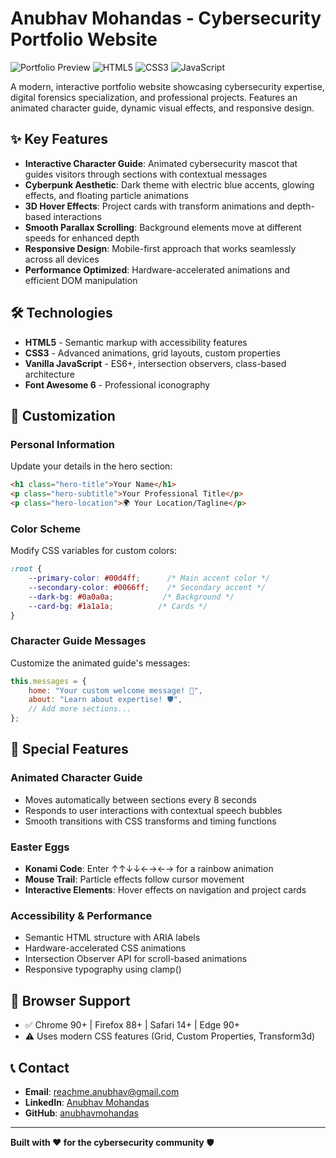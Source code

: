 # Anubhav Mohandas - Cybersecurity Portfolio Website

![Portfolio Preview](https://img.shields.io/badge/Portfolio-Live-brightgreen)
![HTML5](https://img.shields.io/badge/HTML5-E34F26?logo=html5&logoColor=white)
![CSS3](https://img.shields.io/badge/CSS3-1572B6?logo=css3&logoColor=white)
![JavaScript](https://img.shields.io/badge/JavaScript-F7DF1E?logo=javascript&logoColor=black)

A modern, interactive portfolio website showcasing cybersecurity expertise, digital forensics specialization, and professional projects. Features an animated character guide, dynamic visual effects, and responsive design.

## ✨ Key Features

- **Interactive Character Guide**: Animated cybersecurity mascot that guides visitors through sections with contextual messages
- **Cyberpunk Aesthetic**: Dark theme with electric blue accents, glowing effects, and floating particle animations
- **3D Hover Effects**: Project cards with transform animations and depth-based interactions
- **Smooth Parallax Scrolling**: Background elements move at different speeds for enhanced depth
- **Responsive Design**: Mobile-first approach that works seamlessly across all devices
- **Performance Optimized**: Hardware-accelerated animations and efficient DOM manipulation

## 🛠️ Technologies

- **HTML5** - Semantic markup with accessibility features
- **CSS3** - Advanced animations, grid layouts, custom properties
- **Vanilla JavaScript** - ES6+, intersection observers, class-based architecture
- **Font Awesome 6** - Professional iconography

## 🎨 Customization

### Personal Information
Update your details in the hero section:
```html
<h1 class="hero-title">Your Name</h1>
<p class="hero-subtitle">Your Professional Title</p>
<p class="hero-location">🌍 Your Location/Tagline</p>
```

### Color Scheme
Modify CSS variables for custom colors:
```css
:root {
    --primary-color: #00d4ff;      /* Main accent color */
    --secondary-color: #0066ff;    /* Secondary accent */
    --dark-bg: #0a0a0a;           /* Background */
    --card-bg: #1a1a1a;          /* Cards */
}
```

### Character Guide Messages
Customize the animated guide's messages:
```javascript
this.messages = {
    home: "Your custom welcome message! 🚀",
    about: "Learn about expertise! 🛡️",
    // Add more sections...
};
```

## 🌟 Special Features

### Animated Character Guide
- Moves automatically between sections every 8 seconds
- Responds to user interactions with contextual speech bubbles
- Smooth transitions with CSS transforms and timing functions

### Easter Eggs
- **Konami Code**: Enter ↑↑↓↓←→←→ for a rainbow animation
- **Mouse Trail**: Particle effects follow cursor movement
- **Interactive Elements**: Hover effects on navigation and project cards

### Accessibility & Performance
- Semantic HTML structure with ARIA labels
- Hardware-accelerated CSS animations
- Intersection Observer API for scroll-based animations
- Responsive typography using clamp()

## 🔧 Browser Support

- ✅ Chrome 90+ | Firefox 88+ | Safari 14+ | Edge 90+
- ⚠️ Uses modern CSS features (Grid, Custom Properties, Transform3d)

## 📞 Contact

- **Email**: reachme.anubhav@gmail.com
- **LinkedIn**: [Anubhav Mohandas](https://www.linkedin.com/in/anubhavmohandas/)
- **GitHub**: [anubhavmohandas](https://github.com/anubhavmohandas)

---

**Built with ❤️ for the cybersecurity community** 🛡️
